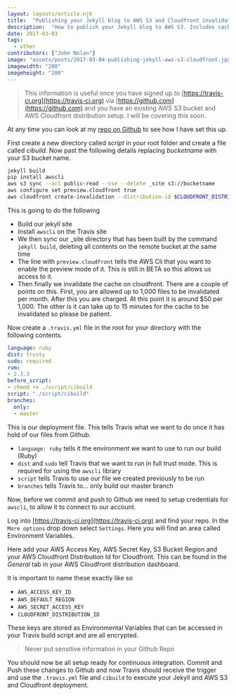 ```yaml
---
layout: layouts/article.njk
title:  "Publishing your Jekyll blog to AWS S3 and Cloudfront invalidation using Travis CI"
description:  "How to publish your Jekyll blog to AWS S3. Includes caching with Cloudfront and how to invalidate the cache using Travis CI"
date: 2017-03-03
tags: 
  - other
contributors: ["John Nolan"]
image: "assets/posts/2017-03-04-publishing-jekyll-aws-s3-cloudfront.jpg"
imagewidth: "200"
imageheight: "200"
---
```


> This information is useful once you have signed up to
> [https://travis-ci.org](https://travis-ci.org) via
> [https://github.com](https://github.com) and you have an existing
> AWS S3 bucket and AWS Cloudfront distribution setup. I will be covering
> this soon.

At any time you can look at my [repo on Github](https://github.com/johnnolan/blog) to see how I have set this
up.

First create a new directory called _script_ in your root folder and
create a file called _cibuild_. Now past the following details
replacing _bucketname_ with your S3 bucket name.

``` bash
jekyll build
pip install awscli
aws s3 sync --acl public-read --sse --delete _site s3://bucketname
aws configure set preview.cloudfront true
aws cloudfront create-invalidation --distribution-id $CLOUDFRONT_DISTRIBUTION_ID --paths '/*'
```

This is going to do the following

- Build our jekyll site
- Install `awscli` on the Travis site
- We then sync our \_site directory that has been built by the command
  `jekyll build`, deleting all contents on the remote
  bucket at the same time
- The line with `preview.cloudfront` tells the AWS Cli that you want
  to enable the preview mode of it. This is still in BETA so this allows
  us access to it.
- Then finally we invalidate the cache on cloudfront. There are a couple
  of points on this. First, you are allowed up to 1,000 files to be
  invalidated per month. After this you are charged. At this point it is
  around $50 per 1,000. The other is it can take up to 15 minutes for the
  cache to be invalidated so please be patient.

Now create a `.travis.yml` file in the root for your directory with the
following contents.

``` yaml
language: ruby
dist: trusty
sudo: required
rvm:
- 2.3.3
before_script:
- chmod +x ./script/cibuild
script: "./script/cibuild"
branches:
  only:
  - master
```

This is our deployment file. This tells Travis what we want to do once
it has hold of our files from Github.

- `language: ruby` tells it the environment we want to use to run our
  build (Ruby)
- `dist` and `sudo` tell Travis that we want to run in full
  trust mode. This is required for using the `awscli` library
- `script` tells Travis to use our file we created previously to be
  run
- `branches` tells Travis to... only build our master
  branch

Now, before we commit and push to Github we need to setup credentials for
`awscli`, to allow it to connect to our account.

Log into [https://travis-ci.org](https://travis-ci.org) and find your
repo. In the `More options` drop down select
`Settings`. Here you will find an area called Environment Variables.

Here add your AWS Access Key, AWS Secret Key, S3 Bucket Region
and your AWS Cloudfront Distribution Id for Cloudfront. This can be
found in the _General_ tab in your AWS Cloudfront distribution
dashboard.

It is important to name these exactly like so

- `AWS_ACCESS_KEY_ID`
- `AWS_DEFAULT_REGION`
- `AWS_SECRET_ACCESS_KEY`
- `CLOUDFRONT_DISTRIBUTION_ID`

These keys are stored as Environmental Variables that can be accessed in
your Travis build script and are all encrypted.

> Never put sensitive information in your Github Repo

You should now be all setup ready for continuous integration. Commit and
Push these changes to Github and now Travis should receive the trigger
and use the `.travis.yml` file and `cibuild` to execute your
Jekyll and AWS S3 and Cloudfront deployment.
